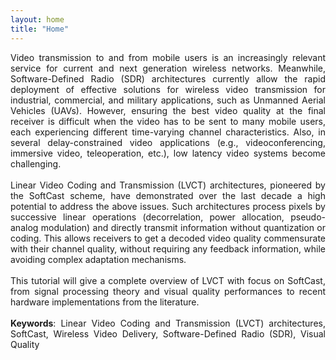 ```yaml
---
layout: home
title: "Home"
---
```

<div style="text-align: justify">  
Video transmission to and from mobile users is an increasingly relevant service for current and next generation wireless networks. Meanwhile, Software-Defined Radio (SDR) architectures currently allow the rapid deployment of effective solutions for wireless video transmission for industrial, commercial, and military applications, such as Unmanned Aerial Vehicles (UAVs). However, ensuring the best video quality at the final receiver is difficult when the video has to be sent to many mobile users, each experiencing different time-varying channel characteristics. Also, in several delay-constrained video applications (e.g., videoconferencing, immersive video, teleoperation, etc.), low latency video systems become challenging.<br><br>
 Linear Video Coding and Transmission (LVCT) architectures, pioneered by the SoftCast scheme, have demonstrated over the last decade a high potential to address the above issues. Such architectures process pixels by successive linear operations (decorrelation, power allocation, pseudo-analog modulation) and directly transmit information without quantization or coding. This allows receivers to get a decoded video quality commensurate with their channel quality, without requiring any feedback information, while avoiding complex adaptation mechanisms. <br><br>
 This tutorial will give a complete overview of LVCT with focus on SoftCast, from signal processing theory and visual quality performances to recent hardware implementations from the literature.<br> 
<br> 
<strong>Keywords</strong>: Linear Video Coding and Transmission (LVCT) architectures, SoftCast, Wireless Video Delivery, Software-Defined Radio (SDR), Visual Quality

</div>
